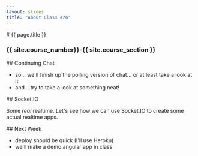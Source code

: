 ```yaml
---
layout: slides
title: "About Class #26"
---
```


<section markdown="block" class="intro-slide">
# {{ page.title }}

### {{ site.course_number}}-{{ site.course_section }}

<p><small></small></p>
</section>
<section markdown="block">
## Continuing Chat

* so... we'll finish up the polling version of chat... or at least take a look at it
* and... try to take a look at something neat!
</section>
<section markdown="block">
## Socket.IO

Some _real_ realtime. Let's see how we can use Socket.IO to create some actual realtime apps.

</section>
<section markdown="block">
## Next Week

* deploy should be quick (I'll use Heroku)
* we'll make a demo angular app in class
</section>
